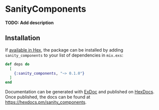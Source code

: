 # SanityComponents

**TODO: Add description**

## Installation

If [available in Hex](https://hex.pm/docs/publish), the package can be installed
by adding `sanity_components` to your list of dependencies in `mix.exs`:

```elixir
def deps do
  [
    {:sanity_components, "~> 0.1.0"}
  ]
end
```

Documentation can be generated with [ExDoc](https://github.com/elixir-lang/ex_doc)
and published on [HexDocs](https://hexdocs.pm). Once published, the docs can
be found at <https://hexdocs.pm/sanity_components>.

